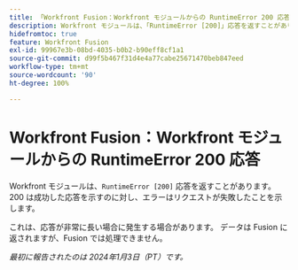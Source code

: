 ```yaml
---
title: 「Workfront Fusion：Workfront モジュールからの RuntimeError 200 応答」
description: Workfront モジュールは、「RuntimeError [200]」応答を返すことがあります。200 は成功した応答を示すのに対し、エラーはリクエストが失敗したことを示します。
hidefromtoc: true
feature: Workfront Fusion
exl-id: 99967e3b-08bd-4035-b0b2-b90eff8cf1a1
source-git-commit: d99f5b467f31d4e4a77cabe25671470beb847eed
workflow-type: tm+mt
source-wordcount: '90'
ht-degree: 100%

---
```


# Workfront Fusion：Workfront モジュールからの RuntimeError 200 応答

<!--

>[!NOTE]
>
>This issue was fixed on May 9, 2024.

-->

Workfront モジュールは、`RuntimeError [200]` 応答を返すことがあります。200 は成功した応答を示すのに対し、エラーはリクエストが失敗したことを示します。

これは、応答が非常に長い場合に発生する場合があります。 データは Fusion に返されますが、Fusion では処理できません。

_最初に報告されたのは 2024年1月3日（PT）です。_
